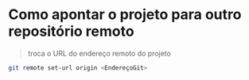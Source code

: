 # Como apontar o projeto para outro repositório remoto

> troca o URL do endereço remoto do projeto
```bash
git remote set-url origin <EndereçoGit>
```